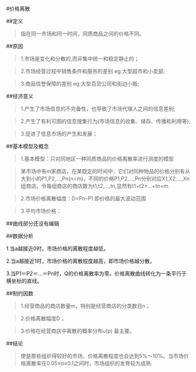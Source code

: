 #价格离散

##定义

>指在同一市场和同一时间，同质商品之间的价格不同。

##原因

>1.市场是变化和分散的,而非集中统一和稳定静止的；

>2.市场经营过程中销售条件和服务的差别 eg:大型超市和小卖部;

>3.商品信誉保障的差别 eg:大型百货公司和街边小贩;

##经济意义

>1.产生了市场信息的不完备性，也导致了市场代理人之间的信息差别;

>2.产生了有利可图的信息搜集行为(市场信息的收集、储存、传播和利用等);

>3.促进了信息市场的产生和发展；

##基本模型及概念

>1.基本模型：只对同地区一种同质商品的价格离散率进行测度的模型

>某市场中有m家商店，在某既定的时间中，它们对同种物品的价格分别有从大到小的P1,P2,...,Pn(n<m)，不同的价格P1,P2,...,Pn分别对应X1,X2,...,Xn组商店。令每组商店的商店数为t1,t2,...,tn,显然有t1+t2+...+tn=m.

>2.市场价格离散幅度：D=Pn-P1 即价格的最大波动范围

>3.平均市场价格：

##曲线部分还没有编辑

##数据分析

1.当a越接近0时，市场价格的离散程度越低，

2.当a越接近1时，市场价格的离散程度越高，即市场价格越分散。

3.当P1＝P2＝…＝Pn时，Q的价格离散率为零。价格离散曲线转化为一条平行于横坐标的直线。

##制约因数

>1.经营商品的商店数量m，特别是经营商店的分类数目n；

>2.价格离散幅度D；

>3.价格在经营商店中离散的概率分布u(p) 最主要。

##结论

>使是那些组织得较好的市场，价格离散程度也会达到5%～10%。当市场价格离散率在0.05≤ɑ≤0.1之间时，市场组织的发育较为成熟.

